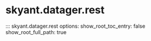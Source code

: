 # skyant.datager.rest

::: skyant.datager.rest
    options:
        show_root_toc_entry: false
        show_root_full_path: true
